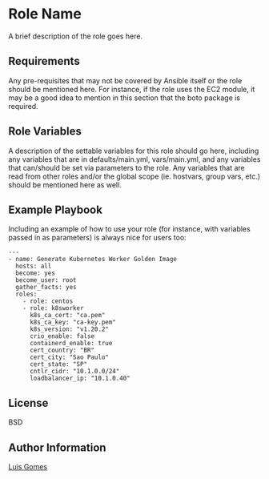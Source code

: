 Role Name
=========

A brief description of the role goes here.

Requirements
------------

Any pre-requisites that may not be covered by Ansible itself or the role should be mentioned here. For instance, if the role uses the EC2 module, it may be a good idea to mention in this section that the boto package is required.

Role Variables
--------------

A description of the settable variables for this role should go here, including any variables that are in defaults/main.yml, vars/main.yml, and any variables that can/should be set via parameters to the role. Any variables that are read from other roles and/or the global scope (ie. hostvars, group vars, etc.) should be mentioned here as well.

Example Playbook
----------------

Including an example of how to use your role (for instance, with variables passed in as parameters) is always nice for users too:

    ---
    - name: Generate Kubernetes Worker Golden Image
      hosts: all
      become: yes
      become_user: root
      gather_facts: yes
      roles:
        - role: centos
        - role: k8sworker
          k8s_ca_cert: "ca.pem"
          k8s_ca_key: "ca-key.pem"
          k8s_version: "v1.20.2"
          crio_enable: false
          containerd_enable: true
          cert_country: "BR"
          cert_city: "Sao Paulo"
          cert_state: "SP"
          cntlr_cidr: "10.1.0.0/24"
          loadbalancer_ip: "10.1.0.40"

License
-------

BSD

Author Information
------------------

[Luis Gomes](https://github.com/luishmg/luishmg.github.io)
